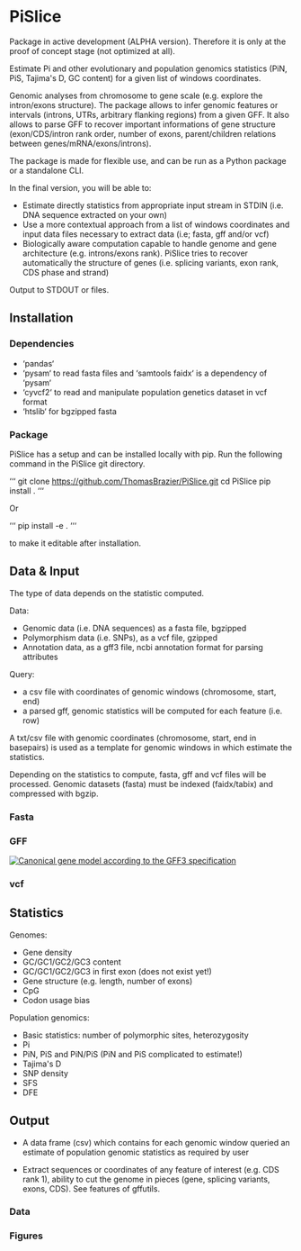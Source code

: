 # PiSlice

[//]: # (Hide the complexity behind)

[//]: # (Manipulate features that have a sense/meaning e.g. exon ranks gene categories...)

Package in active development (ALPHA version). Therefore it is only at the proof of concept stage (not optimized at all).

Estimate Pi and other evolutionary and population genomics statistics (PiN, PiS, Tajima's D, GC content) for a given list of windows coordinates.

Genomic analyses from chromosome to gene scale (e.g. explore the intron/exons structure). The package allows to infer genomic features or intervals (introns, UTRs, arbitrary flanking regions) from a given GFF. It also allows to parse GFF to recover important informations of gene structure (exon/CDS/intron rank order, number of exons, parent/children relations between genes/mRNA/exons/introns).

The package is made for flexible use, and can be run as a Python package or a standalone CLI.

In the final version, you will be able to:
* Estimate directly statistics from appropriate input stream in STDIN (i.e. DNA sequence extracted on your own)
* Use a more contextual approach from a list of windows coordinates and input data files necessary to extract data (i.e; fasta, gff and/or vcf)
* Biologically aware computation capable to handle genome and gene architecture (e.g. introns/exons rank). PiSlice tries to recover automatically the structure of genes (i.e. splicing variants, exon rank, CDS phase and strand)

Output to STDOUT or files.


## Installation

### Dependencies

* ‘pandas‘
* ‘pysam‘ to read fasta files and ‘samtools faidx‘ is a dependency of ‘pysam‘
* ‘cyvcf2‘ to read and manipulate population genetics dataset in vcf format
* ‘htslib‘ for bgzipped fasta


### Package

PiSlice has a setup and can be installed locally with pip. Run the following command in the PiSlice git directory.

‘‘‘
git clone https://github.com/ThomasBrazier/PiSlice.git
cd PiSlice
pip install .
‘‘‘

Or

‘‘‘
pip install -e .
‘‘‘

to make it editable after installation.


## Data & Input

The type of data depends on the statistic computed.

Data:
* Genomic data (i.e. DNA sequences) as a fasta file, bgzipped
* Polymorphism data (i.e. SNPs), as a vcf file, gzipped
* Annotation data, as a gff3 file, ncbi annotation format for parsing attributes

Query:
* a csv file with coordinates of genomic windows (chromosome, start, end)
* a parsed gff, genomic statistics will be computed for each feature (i.e. row)

A txt/csv file with genomic coordinates (chromosome, start, end in basepairs) is used as a template for genomic windows in which estimate the statistics.

Depending on the statistics to compute, fasta, gff and vcf files will be processed.
Genomic datasets (fasta) must be indexed (faidx/tabix) and compressed with bgzip.

### Fasta

### GFF

[![Canonical gene model according to the GFF3 specification](https://github.com/The-Sequence-Ontology/Specifications/blob/master/img/figure1.png)](https://github.com/The-Sequence-Ontology/Specifications/blob/master/gff3.md)

### vcf


## Statistics

Genomes:
* Gene density
* GC/GC1/GC2/GC3 content
* GC/GC1/GC2/GC3 in first exon (does not exist yet!)
* Gene structure (e.g. length, number of exons)
* CpG
* Codon usage bias

Population genomics:
* Basic statistics: number of polymorphic sites, heterozygosity
* Pi
* PiN, PiS and PiN/PiS (PiN and PiS complicated to estimate!)
* Tajima's D
* SNP density
* SFS
* DFE


## Output

* A data frame (csv) which contains for each genomic window queried an estimate of population genomic statistics as required by user

* Extract sequences or coordinates of any feature of interest (e.g. CDS rank 1), ability to cut the genome in pieces (gene, splicing variants, exons, CDS). See features of gffutils.

### Data

### Figures



